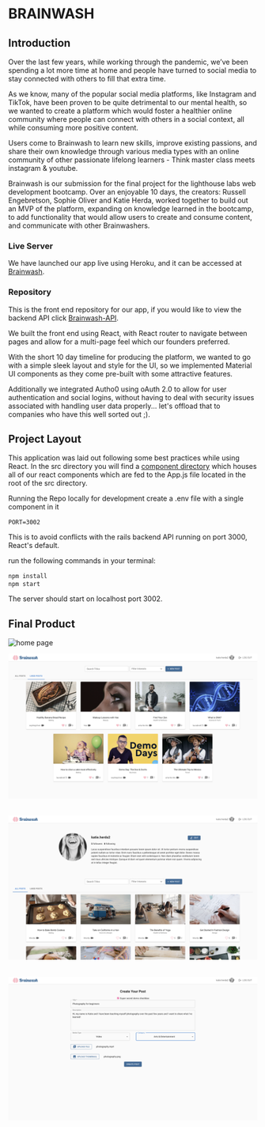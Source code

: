 # BRAINWASH

## Introduction
Over the last few years, while working through the pandemic, we’ve been spending a lot more time at home and people have turned to social media to stay connected with others to fill that extra time.

As we know, many of the popular social media platforms, like Instagram and TikTok, have been proven to be quite detrimental to our mental health, so we wanted to create a platform which would foster a healthier online community where people can connect with others in a social context, all while consuming more positive content.

Users come to Brainwash to learn new skills, improve existing passions, and share their own knowledge through various media types with an online community of other passionate lifelong learners - Think master class meets instagram & youtube.

Brainwash is our submission for the final project for the lighthouse labs web development bootcamp. Over an enjoyable 10 days, the creators: Russell Engebretson, Sophie Oliver and Katie Herda, worked together to build out an MVP of the platform, expanding on knowledge learned in the bootcamp, to add functionality that would allow users to create and consume content, and communicate with other Brainwashers.

### Live Server
We have launched our app live using Heroku, and it can be accessed at [Brainwash](https://brainwash-ify-ology.herokuapp.com/).

### Repository
This is the front end repository for our app, if you would like to view the backend API click [Brainwash-API](https://github.com/KatieHerda/brainwash-api).
 

We built the front end using React, with React router to navigate between pages and allow for a multi-page feel which our founders preferred.

With the short 10 day timeline for producing the platform, we wanted to go with a simple sleek layout and style for the UI, so we implemented Material UI components as they come pre-built with some attractive features.

Additionally we integrated Autho0 using oAuth 2.0 to allow for user authentication and social logins, without having to deal with security issues associated with handling user data properly... let's offload that to companies who have this well sorted out ;).

## Project Layout
This application was laid out following some best practices while using React. In the src directory you will find a [component directory](https://github.com/KatieHerda/brainwash/tree/main/src/components) which houses all of our react components which are fed to the App.js file located in the root of the src directory.

Running the Repo locally for development
create a .env file with a single component in it

```
PORT=3002
```

This is to avoid conflicts with the rails backend API running on port 3000, React's default.

run the following commands in your terminal:
```
npm install
npm start
```
The server should start on localhost port 3002.

## Final Product

<img alt="home page" width="550" src="https://github.com/KatieHerda/brainwash/blob/main/docs/index.png?raw=true"> <img/>

<img alt="liked posts" width="550" src="https://github.com/KatieHerda/brainwash/blob/main/docs/liked.png?raw=true"> <img/>

<img alt="profile page" width="550" src="https://github.com/KatieHerda/brainwash/blob/main/docs/profile.png?raw=true"> <img/>

<img alt="create new post" width="550" src="https://github.com/KatieHerda/brainwash/blob/main/docs/create.png?raw=true"> <img/>
